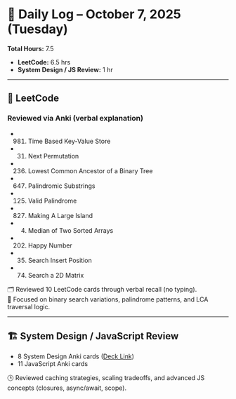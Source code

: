 # 📅 Daily Log – October 7, 2025 (Tuesday)

**Total Hours:** 7.5  
- **LeetCode:** 6.5 hrs  
- **System Design / JS Review:** 1 hr  

---

## 🧠 LeetCode
### Reviewed via Anki (verbal explanation)
- 981. Time Based Key-Value Store  
- 31. Next Permutation  
- 236. Lowest Common Ancestor of a Binary Tree  
- 647. Palindromic Substrings  
- 125. Valid Palindrome  
- 827. Making A Large Island  
- 4. Median of Two Sorted Arrays  
- 202. Happy Number  
- 35. Search Insert Position  
- 74. Search a 2D Matrix  

🗂️ Reviewed 10 LeetCode cards through verbal recall (no typing).  
🎯 Focused on binary search variations, palindrome patterns, and LCA traversal logic.

---

## 🏗️ System Design / JavaScript Review
- 8 System Design Anki cards ([Deck Link](https://ankiweb.net/shared/info/1839895306))  
- 11 JavaScript Anki cards  

🕒 Reviewed caching strategies, scaling tradeoffs, and advanced JS concepts (closures, async/await, scope).